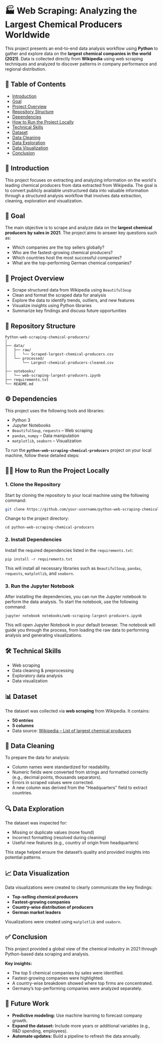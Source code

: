 # 🏭 Web Scraping: Analyzing the Largest Chemical Producers Worldwide

This project presents an end-to-end data analysis workflow using **Python** to gather and explore data on the **largest chemical companies in the world (2021)**. Data is collected directly from **Wikipedia** using web scraping techniques and analyzed to discover patterns in company performance and regional distribution.

## 📑 Table of Contents

- [Introduction](#introduction)  
- [Goal](#goal)  
- [Project Overview](#project-overview)
- [Repository Structure](#repository-structure)
- [Dependencies](#dependencies)
- [How to Run the Project Locally](#how-to-run-the-project-locally)
- [Technical Skills](#technical-skills)  
- [Dataset](#dataset)  
- [Data Cleaning](#data-cleaning)  
- [Data Exploration](#data-exploration)  
- [Data Visualization](#data-visualization)  
- [Conclusion](#conclusion)

## 📌 Introduction

This project focuses on extracting and analyzing information on the world's leading chemical producers from data extracted from Wikipedia. The goal is to convert publicly available unstructured data into valuable information through a structured analysis workflow that involves data extraction, cleaning, exploration and visualization.

## 🎯 Goal

The main objective is to scrape and analyze data on the **largest chemical producers by sales in 2021**. The project aims to answer key questions such as:

- Which companies are the top sellers globally?
- Who are the fastest-growing chemical producers?
- Which countries host the most successful companies?
- What are the top-performing German chemical companies?

## 🧭 Project Overview

- Scrape structured data from Wikipedia using `BeautifulSoup`
- Clean and format the scraped data for analysis
- Explore the data to identify trends, outliers, and new features
- Visualize insights using Python libraries
- Summarize key findings and discuss future opportunities


## 📂 Repository Structure
```
Python-web-scraping-chemical-producers/
│
├── data/ 
│   ├── raw/
│   │   └── Scraped-largest-chemical-producers.csv
│   └── processed/
│       └── Largest-chemical-producers-cleaned.csv
│
├── notebooks/
│   └── web-scraping-largest-producers.ipynb
├── requirements.txt
└── README.md
```

## ⚙️ Dependencies

This project uses the following tools and libraries:

- Python 3
- Jupyter Notebooks
- `BeautifulSoup`, `requests` – Web scraping
- `pandas`, `numpy` – Data manipulation
- `matplotlib`, `seaborn` – Visualization

To run the **`python-web-scraping-chemical-producers`** project on your local machine, follow these detailed steps:

## 🏃‍♂️ How to Run the Project Locally

### 1. **Clone the Repository**

Start by cloning the repository to your local machine using the following command:

```bash
git clone https://github.com/your-username/python-web-scraping-chemical-producers.git
```

Change to the project directory:

```shell
cd python-web-scraping-chemical-producers
```

### 2. **Install Dependencies**

Install the required dependencies listed in the `requirements.txt`:

```shell
pip install -r requirements.txt
```

This will install all necessary libraries such as `BeautifulSoup`, `pandas`, `requests`, `matplotlib`, and `seaborn`.

### 3. **Run the Jupyter Notebook**

After installing the dependencies, you can run the Jupyter notebook to perform the data analysis. To start the notebook, use the following command:

```shell
jupyter notebook notebooks/web-scraping-largest-producers.ipynb
```

This will open Jupyter Notebook in your default browser. The notebook will guide you through the process, from loading the raw data to performing analysis and generating visualizations.

## 🛠️ Technical Skills

- Web scraping
- Data cleaning & preprocessing
- Exploratory data analysis
- Data visualization

## 📊 Dataset

The dataset was collected via **web scraping** from Wikipedia. It contains:

- **50 entries**
- **5 columns**
- Data source: [Wikipedia – List of largest chemical producers](https://en.wikipedia.org/wiki/List_of_largest_chemical_producers)

## 🧹 Data Cleaning

To prepare the data for analysis:
- Column names were standardized for readability.
- Numeric fields were converted from strings and formatted correctly (e.g., decimal points, thousands separators).
- Errors in scraped values were corrected.
- A new column was derived from the "Headquarters" field to extract countries.

## 🔍 Data Exploration

The dataset was inspected for:
- Missing or duplicate values (none found)
- Incorrect formatting (resolved during cleaning)
- Useful new features (e.g., country of origin from headquarters)

This stage helped ensure the dataset’s quality and provided insights into potential patterns.

## 📈 Data Visualization

Data visualizations were created to clearly communicate the key findings:
- **Top-selling chemical producers**
- **Fastest-growing companies**
- **Country-wise distribution of producers**
- **German market leaders**

Visualizations were created using `matplotlib` and `seaborn`.

## ✅ Conclusion

This project provided a global view of the chemical industry in 2021 through Python-based data scraping and analysis.

**Key insights:**
- The top 5 chemical companies by sales were identified.
- Fastest-growing companies were highlighted.
- A country-wise breakdown showed where top firms are concentrated.
- Germany’s top-performing companies were analyzed separately.

## 🔭 Future Work

- **Predictive modeling:** Use machine learning to forecast company growth.
- **Expand the dataset:** Include more years or additional variables (e.g., R&D spending, employees).
- **Automate updates:** Build a pipeline to refresh the data annually.
